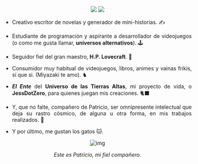 <div align=center>  
<img src="https://64.media.tumblr.com/452115a94309de388a764d1fd618c39f/tumblr_piibsgfJVc1xdwfv2o1_540.gif"/>
<img src="https://readme-typing-svg.demolab.com?font=Fira+Code&pause=1000&color=A21FF7&multiline=true&random=false&width=500&lines=Hello+hello%2C+i'm+Jesus%2C+a+creative+entity."/>
</div>

<div align=justify>

- Creativo escritor de novelas y generador de mini-historias. ✍️

- Estudiante de programación y aspirante a desarrollador de videojuegos (o como me gusta llamar, **universos alternativos**). 🕹️

- Seguidor fiel del gran maestro, **H.P. Lovecraft**. 🐙

- Consumidor muy habitual de videojuegos, libros, animes y vainas frikis, sí que si. (Miyazaki te amo). ♞

- ***El Ente*** del **Universo de las Tierras Altas**, mi proyecto de vida, o **JessDotZero**, para quienes juegan mis creaciones. 🐈‍⬛

- Y, que no falte, compañero de Patricio, ser omnipresente intelectual que deja su rastro cósmico, de alguna u otra forma, en mis trabajos realizados. 🐠

- Y por último, me gustan los gatos 🐱.

<div align=center>

![img](https://usagif.com/wp-content/uploads/gifs/fish-19.gif)

*Este es Patricio, mi fiel compañero.*

</div>

</div>
